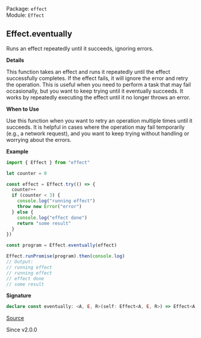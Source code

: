 Package: `effect`<br />
Module: `Effect`<br />

## Effect.eventually

Runs an effect repeatedly until it succeeds, ignoring errors.

**Details**

This function takes an effect and runs it repeatedly until the effect
successfully completes. If the effect fails, it will ignore the error and
retry the operation. This is useful when you need to perform a task that may
fail occasionally, but you want to keep trying until it eventually succeeds.
It works by repeatedly executing the effect until it no longer throws an
error.

**When to Use**

Use this function when you want to retry an operation multiple times until it
succeeds. It is helpful in cases where the operation may fail temporarily
(e.g., a network request), and you want to keep trying without handling or
worrying about the errors.

**Example**

```ts
import { Effect } from "effect"

let counter = 0

const effect = Effect.try(() => {
  counter++
  if (counter < 3) {
    console.log("running effect")
    throw new Error("error")
  } else {
    console.log("effect done")
    return "some result"
  }
})

const program = Effect.eventually(effect)

Effect.runPromise(program).then(console.log)
// Output:
// running effect
// running effect
// effect done
// some result
```

**Signature**

```ts
declare const eventually: <A, E, R>(self: Effect<A, E, R>) => Effect<A, never, R>
```

[Source](https://github.com/Effect-TS/effect/tree/main/packages/effect/src/Effect.ts#L4094)

Since v2.0.0